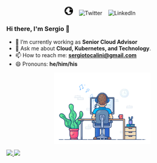 
<p align='center'>
  <a style="text-decoration: none" href="https://sergiotocalini.github.io">
    <img width="22px" src="https://raw.githubusercontent.com/iconic/open-iconic/master/svg/globe.svg" alt="Webiste">
  </a>&nbsp;&nbsp;
  <a style="text-decoration: none" href="https://twitter.com/sergiotocalini">
    <img width="22px" src="https://cdn.jsdelivr.net/npm/simple-icons@v3/icons/twitter.svg" alt="Twitter">
  </a>&nbsp;&nbsp;
  <a style="text-decoration: none" href="https://linkedin.com/in/sergiotocalinijoerg">
    <img width="22px" src="https://cdn.jsdelivr.net/npm/simple-icons@v3/icons/linkedin.svg" alt="LinkedIn">
  </a>&nbsp;&nbsp;
</p>


### Hi there, I'm Sergio 👋

- 🔭 I’m currently working as **Senior Cloud Advisor**
- 💬 Ask me about **Cloud, Kubernetes, and Technology**.
- 📫 How to reach me: **sergiotocalini@gmail.com**
- 😄 Pronouns: **he/him/his**

<img style="display:block;margin-left:auto;margin-right:auto;width:50%;"
	 src="/assets/img/developer.gif" alt="Developer" /> 

<div>
  <a href="https://github.com/sergiotocalini">
  <img height="180em" src="https://github-readme-stats.vercel.app/api?username=sergiotocalini&count_private=true&show_icons=true&hide_title=true&include_all_commits=true"/>
  <img height="180em" src="https://github-readme-stats.vercel.app/api/top-langs/?username=sergiotocalini&layout=compact&count_private=true&show_icons=true&hide_title=true&include_all_commits=true&langs_count=5"/>
</div>
